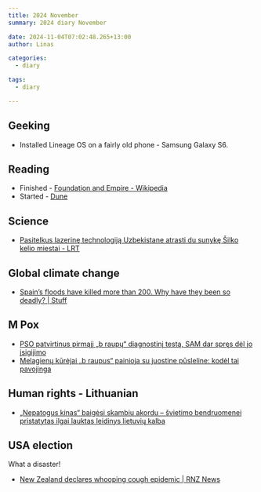 ```yaml
---
title: 2024 November
summary: 2024 diary November

date: 2024-11-04T07:02:48.265+13:00
author: Linas

categories:
  - diary

tags:
  - diary

---
```


## Geeking

* Installed Lineage OS on a fairly old phone - Samsung Galaxy S6.

## Reading

* Finished - [Foundation and Empire - Wikipedia](https://en.m.wikipedia.org/wiki/Foundation_and_Empire)
* Started - [Dune](https://en.m.wikipedia.org/wiki/Dune_(novel))

## Science
* [Pasitelkus lazerinę technologiją Uzbekistane atrasti du sunykę Šilko kelio miestai - LRT](https://www.lrt.lt/naujienos/mokslas-ir-it/11/2401073/pasitelkus-lazerine-technologija-uzbekistane-atrasti-du-sunyke-silko-kelio-miestai)

## Global climate change
* [Spain’s floods have killed more than 200. Why have they been so deadly? | Stuff](https://www.stuff.co.nz/world-news/360473340/spains-floods-have-killed-more-200-why-have-they-been-so-deadly)

## M Pox
* [PSO patvirtinus pirmąjį „b raupų“ diagnostinį testą, SAM dar spręs dėl jo įsigijimo](http://www.lrt.lt/naujienos/sveikata/682/2377915/pso-patvirtinus-pirmaji-b-raupu-diagnostini-testa-sam-dar-spres-del-jo-isigijimo)
* [Melagienų kūrėjai „b raupus“ painioja su juostine pūsleline: kodėl tai pavojinga](http://www.15min.lt/naujiena/aktualu/pasaulis/melagienu-kurejai-b-raupus-painioja-su-juostine-pusleline-kodel-tai-pavojinga-57-2315534)

## Human rights - Lithuanian

* [„Nepatogus kinas“ baigėsi skambiu akordu – švietimo bendruomenei pristatytas ilgai lauktas leidinys lietuvių kalba](https://ve.lt/gyvenimas/laisvalaikis/nepatogus-kinas-baigesi-skambiu-akordu-svietimo-bendruomenei-pristatytas)

## USA election

What a disaster!
* [New Zealand declares whooping cough epidemic | RNZ News](https://www.rnz.co.nz/news/national/534519/new-zealand-declares-whooping-cough-epidemic)
